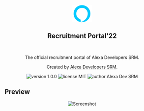 <div align="center">
  <img alt="Alexa Logo" src="public/logo.png" height="56" />
</div>
<div align="center">
  <h2>Recruitment Portal'22</h2>
</div>

<br>
<p align="center">
The official recruitment portal of Alexa Developers SRM.
</p>
<p align="center">
Created by <a href="https://alexadevsrm.com">Alexa Developers SRM</a>.
</p>
<p align="center">
    <img src="https://img.shields.io/badge/version-1.0.0-yellowgreen" alt="version 1.0.0"/>
    <img src="https://img.shields.io/badge/license-MIT-brightgreen" alt="license MIT"/>
    <img src="https://img.shields.io/badge/author-Alexa%20Dev%20SRM-blue" alt="author Alexa Dev SRM"/>
</p>

## Preview

<div align="center">
  <img alt="Screenshot" src="https://user-images.githubusercontent.com/91051053/201163313-701531ed-7662-4087-bdf3-c99639fd07a0.png" />
</div>
